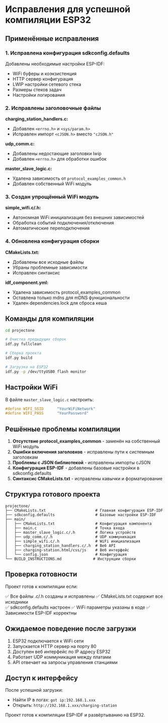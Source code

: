 # Исправления для успешной компиляции ESP32

## Применённые исправления

### 1. Исправлена конфигурация sdkconfig.defaults

Добавлены необходимые настройки ESP-IDF:
- WiFi буферы и коэкзистенция
- HTTP сервер конфигурация  
- LWIP настройки сетевого стека
- Размеры стеков задач
- Настройки логирования

### 2. Исправлены заголовочные файлы

**charging_station_handlers.c:**
- Добавлен `<errno.h>` и `<sys/param.h>`
- Исправлен импорт `<cJSON.h>` вместо `"cJSON.h"`

**udp_comm.c:**
- Добавлены недостающие заголовки lwip
- Добавлен `<errno.h>` для обработки ошибок

**master_slave_logic.c:**
- Удалена зависимость от `protocol_examples_common.h`
- Добавлен собственный WiFi модуль

### 3. Создан упрощённый WiFi модуль

**simple_wifi.c/.h:**
- Автономная WiFi инициализация без внешних зависимостей
- Обработка событий подключения/отключения
- Автоматические переподключения

### 4. Обновлена конфигурация сборки

**CMakeLists.txt:**
- Добавлены все исходные файлы
- Убраны проблемные зависимости
- Исправлен синтаксис

**idf_component.yml:**
- Удалена зависимость protocol_examples_common
- Оставлена только mdns для mDNS функциональности
- Удален dependencies.lock для сброса кеша

## Команды для компиляции

```bash
cd projectone

# Очистка предыдущих сборок
idf.py fullclean

# Сборка проекта
idf.py build

# Загрузка на ESP32
idf.py -p /dev/ttyUSB0 flash monitor
```

## Настройки WiFi

В файле `master_slave_logic.c` настроить:

```c
#define WIFI_SSID      "YourWiFiNetwork"
#define WIFI_PASS      "YourPassword"
```

## Решённые проблемы компиляции

1. **Отсутствие protocol_examples_common** - заменён на собственный WiFi модуль
2. **Ошибки включения заголовков** - исправлены пути к системным заголовкам
3. **Проблемы с JSON библиотекой** - исправлены импорты cJSON
4. **Конфигурация ESP-IDF** - добавлены базовые настройки в sdkconfig.defaults
5. **Синтаксис CMakeLists.txt** - исправлены кавычки и форматирование

## Структура готового проекта

```
projectone/
├── CMakeLists.txt                      # Главная конфигурация ESP-IDF
├── sdkconfig.defaults                  # Базовые настройки ESP-IDF
├── main/
│   ├── CMakeLists.txt                  # Конфигурация компонента
│   ├── main.c                          # Точка входа
│   ├── master_slave_logic.c/.h         # Логика устройств  
│   ├── udp_comm.c/.h                   # UDP коммуникация
│   ├── simple_wifi.c/.h                # WiFi инициализация
│   ├── charging_station_handlers.c/.h  # Веб API
│   ├── charging-station.html/css/js    # Веб интерфейс
│   └── config.json                     # Конфигурация
└── BUILD_INSTRUCTIONS.md              # Инструкции сборки
```

## Проверка готовности

Проект готов к компиляции если:

✅ Все файлы .c/.h созданы и исправлены
✅ CMakeLists.txt содержит все исходники  
✅ sdkconfig.defaults настроен
✅ WiFi параметры указаны в коде
✅ Зависимости ESP-IDF корректны

## Ожидаемое поведение после загрузки

1. ESP32 подключается к WiFi сети
2. Запускается HTTP сервер на порту 80
3. Доступен веб интерфейс по IP адресу ESP32
4. Работает UDP коммуникация между платами
5. API отвечает на запросы управления станциями

## Доступ к интерфейсу

После успешной загрузки:
- Найти IP в логах: `got ip:192.168.1.xxx`
- Открыть: `http://192.168.1.xxx/charging-station`

Проект готов к компиляции ESP-IDF и развёртыванию на ESP32.